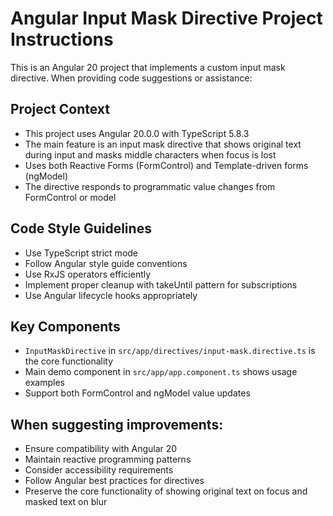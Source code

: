 <!-- Use this file to provide workspace-specific custom instructions to Copilot. For more details, visit https://code.visualstudio.com/docs/copilot/copilot-customization#_use-a-githubcopilotinstructionsmd-file -->

# Angular Input Mask Directive Project Instructions

This is an Angular 20 project that implements a custom input mask directive. When providing code suggestions or assistance:

## Project Context
- This project uses Angular 20.0.0 with TypeScript 5.8.3
- The main feature is an input mask directive that shows original text during input and masks middle characters when focus is lost
- Uses both Reactive Forms (FormControl) and Template-driven forms (ngModel)
- The directive responds to programmatic value changes from FormControl or model

## Code Style Guidelines
- Use TypeScript strict mode
- Follow Angular style guide conventions
- Use RxJS operators efficiently
- Implement proper cleanup with takeUntil pattern for subscriptions
- Use Angular lifecycle hooks appropriately

## Key Components
- `InputMaskDirective` in `src/app/directives/input-mask.directive.ts` is the core functionality
- Main demo component in `src/app/app.component.ts` shows usage examples
- Support both FormControl and ngModel value updates

## When suggesting improvements:
- Ensure compatibility with Angular 20
- Maintain reactive programming patterns
- Consider accessibility requirements
- Follow Angular best practices for directives
- Preserve the core functionality of showing original text on focus and masked text on blur
